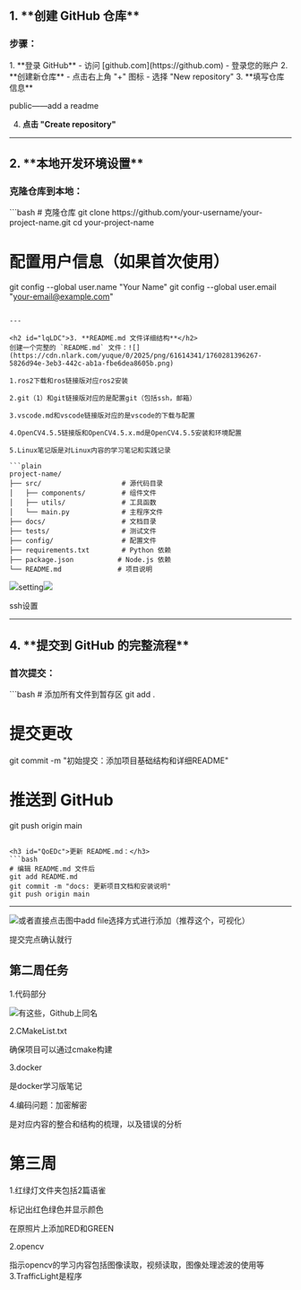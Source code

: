 

<h2 id="sxJEj">1. **创建 GitHub 仓库**</h2>
<h3 id="B8mQ3">步骤：</h3>
1. **登录 GitHub**
    - 访问 [github.com](https://github.com)
    - 登录您的账户
2. **创建新仓库**
    - 点击右上角 "+" 图标
    - 选择 "New repository"
3. **填写仓库信息**

public——add a readme

4. **点击 "Create repository"**

---

<h2 id="VQXKA">2. **本地开发环境设置**</h2>
<h3 id="F0NwW">克隆仓库到本地：</h3>
```bash
# 克隆仓库
git clone https://github.com/your-username/your-project-name.git
cd your-project-name

# 配置用户信息（如果首次使用）
git config --global user.name "Your Name"
git config --global user.email "your-email@example.com"
```

---

<h2 id="lqLDC">3. **README.md 文件详细结构**</h2>
创建一个完整的 `README.md` 文件：![](https://cdn.nlark.com/yuque/0/2025/png/61614341/1760281396267-5826d94e-3eb3-442c-ab1a-fbe6dea8605b.png)

1.ros2下载和ros链接版对应ros2安装

2.git（1）和git链接版对应的是配置git（包括ssh，邮箱）

3.vscode.md和vscode链接版对应的是vscode的下载与配置

4.OpenCV4.5.5链接版和OpenCV4.5.x.md是OpenCV4.5.5安装和环境配置

5.Linux笔记版是对Linux内容的学习笔记和实践记录

```plain
project-name/
├── src/                    # 源代码目录
│   ├── components/         # 组件文件
│   ├── utils/              # 工具函数
│   └── main.py             # 主程序文件
├── docs/                   # 文档目录
├── tests/                  # 测试文件
├── config/                 # 配置文件
├── requirements.txt        # Python 依赖
├── package.json           # Node.js 依赖
└── README.md              # 项目说明
```

![](https://cdn.nlark.com/yuque/0/2025/png/61614341/1760281231893-803d3059-6e8e-472a-a891-6ac860215aff.png)setting![](https://cdn.nlark.com/yuque/0/2025/png/61614341/1760281280389-d751d8ce-a000-44e5-870c-2b62bfbd9d50.png)

ssh设置

---

<h2 id="C132U">4. **提交到 GitHub 的完整流程**</h2>
<h3 id="Ho7Bw">首次提交：</h3>
```bash
# 添加所有文件到暂存区
git add .

# 提交更改
git commit -m "初始提交：添加项目基础结构和详细README"

# 推送到 GitHub
git push origin main
```

<h3 id="QoEDc">更新 README.md：</h3>
```bash
# 编辑 README.md 文件后
git add README.md
git commit -m "docs: 更新项目文档和安装说明"
git push origin main
```

---

![](https://cdn.nlark.com/yuque/0/2025/png/61614341/1760281396267-5826d94e-3eb3-442c-ab1a-fbe6dea8605b.png)或者直接点击图中add file选择方式进行添加（推荐这个，可视化）

提交完点确认就行

<h2 id="w0yXH">第二周任务</h2>
1.代码部分

![](https://cdn.nlark.com/yuque/0/2025/png/61614341/1760841950703-03c96157-de7b-4e37-afe7-7a888c67f235.png)有这些，Github上同名

2.CMakeList.txt

确保项目可以通过cmake构建

3.docker

是docker学习版笔记

4.编码问题：加密解密

是对应内容的整合和结构的梳理，以及错误的分析

<h1 id="CVuku">第三周</h1>
1.红绿灯文件夹包括2篇语雀

标记出红色绿色并显示颜色

在原照片上添加RED和GREEN

2.opencv

指示opencv的学习内容包括图像读取，视频读取，图像处理滤波的使用等
3.TrafficLight是程序
